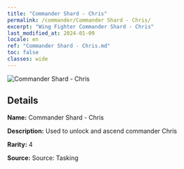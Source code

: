 ```yaml
---
title: "Commander Shard - Chris"
permalink: /commander/Commander Shard - Chris/
excerpt: "Wing Fighter Commander Shard - Chris"
last_modified_at: 2024-01-09
locale: en
ref: "Commander Shard - Chris.md"
toc: false
classes: wide
---
```



 ![Commander Shard - Chris](/images/commander/actor_debris_2_zbsx_img10.png)

## Details

 **Name:** Commander Shard - Chris 

 **Description:** Used to unlock and ascend commander Chris 

 **Rarity:** 4 

 **Source:** Source: Tasking 


